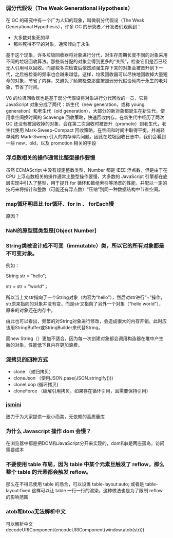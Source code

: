 ### 弱分代假设（The Weak Generational Hypothesis）

在 GC 的研究中有一个广为人知的现象，叫做弱分代假设（The Weak Generational Hypothesis），许多 GC 的研究者／开发者们观察到：

* 大多数对象死的早
* 那些死得不早的对象，通常倾向于永生

基于这个现象，许多垃圾回收器将对象进行分代，对生存周期长度不同的对象采用不同的垃圾回收算法。那些新分配的对象会得到更多的“关照”，检查它们是否已经无人引用可以回收。而那些多次检查后依然顽强生存下来的对象会被晋升到下一代，之后被检查的频率也会越来越低。这样，垃圾回收器可以尽快地回收掉大量短命的对象，节省了内存，又避免了频繁检查那些按照弱分代假设倾向于永生的老对象，节省了时间。

V8 的垃圾回收器也是基于弱分代假设将对象进行分代回收的一员，它将 JavaScript 对象分成了两代：新生代（new generation，或称 young generation）和老生代（old generation），大部分的新对象都诞生在新生代，使用拿空间换时间的 Scavenge 回收策略，快速回收内存。在新生代中经历了两次 GC 还没有被回收掉的对象，会在第二次回收时被晋升（promote）到老生代，老生代使用 Mark-Sweep-Compact 回收策略，在空间和时间中取得平衡，并减轻单纯的 Mark-Sweep 引入的内存碎片问题。因此在垃圾回收日志中，我们会看到一些 new，old，以及 promotion 相关的字段

### 浮点数相关的操作通常比整型操作要慢

虽然 ECMAScript 中没有规定整数类型，Number 都是 IEEE 浮点数，但是由于在 CPU 上浮点数相关的操作通常比整型操作要慢，大多数的 JavaScript 引擎都在底层实现中引入了整型，用于提升 for 循环和数组索引等场景的性能，并配以一定的技巧来将指针和整数（可能还有浮点数）“压缩”到同一种数据结构中节省空间。

### map循环明显比 for循环、for in 、 forEach慢

原因？

### NaN的原型链类型是[Object Number]

### String类被设计成不可变（immutable）类，所以它的所有对象都是不可变对象。

例如：

String str = “hello";

str = str + "world“；

所以当上文str指向了一个String对象（内容为“hello”），然后对str进行“+”操作，str原来指向的对象并没有变，而是str又指向了另外一个对象（“hello world”），原来的对象还在内存中。

由此也可以看出，频繁的对String对象进行修改，会造成很大的内存开销。此时应该用StringBuffer或StringBuilder来代替String。

而new String（）更加不适合，因为每一次创建对象都会调用构造器在堆中产生新的对象，性能低下且内存更加浪费。

### [深拷贝的四种方式](https://juejin.im/post/5bc1ae9be51d450e8b140b0c#heading-5)

* clone （递归拷贝）
* cloneJson （使用JSON.pase(JSON.stringify()))
* cloneLoop (循环拷贝)
* cloneForce  （破解引用拷贝，如果存在循环引用，且需要保持引用）

### [jsmini](https://github.com/jsmini/clone)

致力于为大家提供一组小而美，无依赖的高质量库

### 为什么 Javascript 操作 dom 会慢？

在浏览器中都是把DOM和JavaScript分开来实现的，dom和js是两座孤岛，访问需要成本

### 不要使用 table 布局，因为 table 中某个元素旦触发了 reflow，那么整个 table 的元素都会触发 reflow。

那么在不得已使用 table 的场合，可以设置 table-layout:auto; 或者是 table-layout:fixed 这样可以让 table 一行一行的渲染，这种做法也是为了限制 reflow 的影响范围

### atob和btoa无法解析中文

可以解析中文
decodeURIComponent(encodeURIComponent(window.atob(str)))